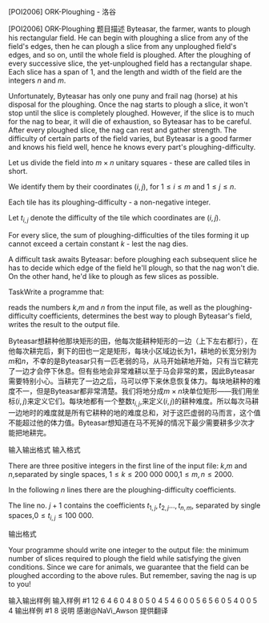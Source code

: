 



[POI2006] ORK-Ploughing - 洛谷














[POI2006] ORK-Ploughing
题目描述
Byteasar, the farmer, wants to plough his rectangular field. He can begin with ploughing a slice from any of the field's edges, then he can plough a slice from any unploughed field's edges, and so on, until the whole field is ploughed. After the ploughing of every successive slice, the yet-unploughed field has a rectangular shape. Each slice has a span of $1$, and the length and width of the field are the integers $n$ and $m$.

Unfortunately, Byteasar has only one puny and frail nag (horse) at his disposal for the ploughing. Once the nag starts to plough a slice, it won't stop until the slice is completely ploughed. However, if the slice is to much for the nag to bear, it will die of exhaustion, so Byteasar has to be careful. After every ploughed slice, the nag can rest and gather strength. The difficulty of certain parts of the field varies, but Byteasar is a good farmer and knows his field well, hence he knows every part's ploughing-difficulty.

Let us divide the field into $m\times n$ unitary squares - these are called tiles in short.

We identify them by their coordinates $(i,j)$, for $1\le i\le m$ and $1\le j\le n$.

Each tile has its ploughing-difficulty - a non-negative integer.

Let $t_{i,j}$ denote the difficulty of the tile which coordinates are $(i,j)$.


For every slice, the sum of ploughing-difficulties of the tiles forming it up cannot exceed a certain constant $k$ - lest the nag dies.

A difficult task awaits Byteasar: before ploughing each subsequent slice he has to decide which edge of the field he'll plough, so that the nag won't die. On the other hand, he'd like to plough as few slices as possible.

TaskWrite a programme that:

reads the numbers $k$,$m$ and $n$ from the input file, as well as the ploughing-difficulty coefficients,     determines the best way to plough Byteasar's field,     writes the result to the output file.

Byteasar想耕种他那块矩形的田，他每次能耕种矩形的一边（上下左右都行），在他每次耕完后，剩下的田也一定是矩形，每块小区域边长为$1$，耕地的长宽分别为$m$和$n$，不幸的是Byteasar只有一匹老弱的马，从马开始耕地开始，只有当它耕完了一边才会停下休息。但有些地会非常难耕以至于马会非常的累，因此Byteasar需要特别小心。当耕完了一边之后，马可以停下来休息恢复体力。每块地耕种的难度不一，但是Byteasar都非常清楚。我们将地分成$m\times n$块单位矩形——我们用坐标$(i,j)$来定义它们。每块地都有一个整数$t_{i,j}$,来定义$(i,j)$的耕种难度。所以每次马耕一边地时的难度就是所有它耕种的地的难度总和，对于这匹虚弱的马而言，这个值不能超过他的体力值。Byteasar想知道在马不死掉的情况下最少需要耕多少次才能把地耕完。

输入输出格式
输入格式

There are three positive integers in the first line of the input file: $k$,$m$ and $n$,separated by single spaces, $1\le k\le 200\ 000\ 000$,$1\le m,n\le 2000$.

In the following $n$ lines there are the ploughing-difficulty coefficients.

The line no. $j+1$ contains the coefficients $t_{1,j},t_{2,j}...,t_{n,m}$, separated by single spaces,$0\le t_{i,j}\le 100\ 000$.

输出格式

Your programme should write one integer to the output file: the minimum number of slices required to plough the field while satisfying the given conditions. Since we care for animals, we guarantee that the field can be ploughed according to the above rules. But remember, saving the nag is up to you!

输入输出样例
输入样例 #1
12 6 4
6 0 4 8 0 5
0 4 5 4 6 0
0 5 6 5 6 0
5 4 0 0 5 4
输出样例 #1
8
说明
感谢@NaVi\_Awson 提供翻译







